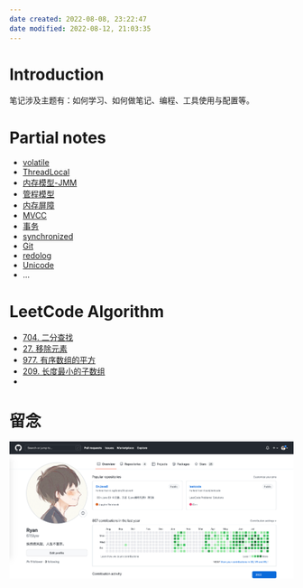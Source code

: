 ```yaml
---
date created: 2022-08-08, 23:22:47
date modified: 2022-08-12, 21:03:35
---
```


# Introduction

笔记涉及主题有：如何学习、如何做笔记、编程、工具使用与配置等。

# Partial notes

- [volatile](notes/programming/volatile.md)
- [ThreadLocal](notes/programming/ThreadLocal.md)
- [内存模型-JMM](notes/programming/内存模型-JMM.md)
- [管程模型](notes/programming/管程模型.md)
- [内存屏障](notes/programming/内存屏障.md)
- [MVCC](notes/programming/MVCC.md)
- [事务](notes/programming/事务.md)
- [synchronized](notes/programming/synchronized.md)
- [Git](notes/programming/Git.md)
- [redolog](notes/programming/redolog.md)
- [Unicode](notes/programming/Unicode.md)
- …

# LeetCode Algorithm

- [704. 二分查找](notes/leetcode/704.%20二分查找.md)
- [27. 移除元素](notes/leetcode/27.%20移除元素.md)
- [977. 有序数组的平方](notes/leetcode/977.%20有序数组的平方.md)
- [209. 长度最小的子数组](notes/leetcode/209.%20长度最小的子数组.md)
- 

# 留念

![img](Z-attachments/Pasted%20image%2020220813235918.png)